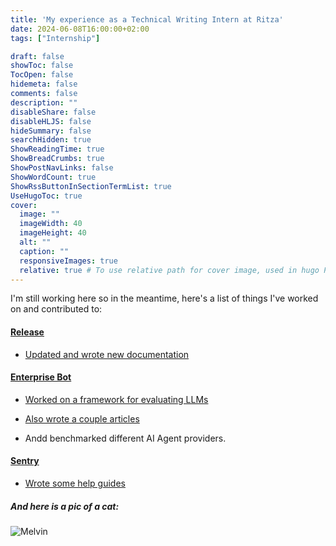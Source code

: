 ```yaml
---
title: 'My experience as a Technical Writing Intern at Ritza'
date: 2024-06-08T16:00:00+02:00
tags: ["Internship"]

draft: false
showToc: false
TocOpen: false
hidemeta: false
comments: false
description: ""
disableShare: false
disableHLJS: false
hideSummary: false
searchHidden: true
ShowReadingTime: true
ShowBreadCrumbs: true
ShowPostNavLinks: false
ShowWordCount: true
ShowRssButtonInSectionTermList: true
UseHugoToc: true
cover:
  image: ""
  imageWidth: 40
  imageHeight: 40
  alt: ""
  caption: ""
  responsiveImages: true
  relative: true # To use relative path for cover image, used in hugo Page-bundles
---
```


I'm still working here so in the meantime, here's a list of things I've worked on and contributed to:

#### [Release](https://www.release.com/)

- [Updated and wrote new documentation](https://docs.release.com/)

#### [Enterprise Bot](https://enterprisebot.org/)
- [Worked on a framework for evaluating LLMs](https://github.com/ritza-co/BASIC-enterprise-ai-benchmark)

- [Also wrote a couple articles](https://enterprisebot.org/blog/)

- Andd benchmarked different AI Agent providers.

#### [Sentry](https://sentry.io/)
- [Wrote some help guides](https://sentry.io/answers/)


##### And here is a pic of a cat:

![Melvin](https://i.imgur.com/h7MnjJY.jpeg)